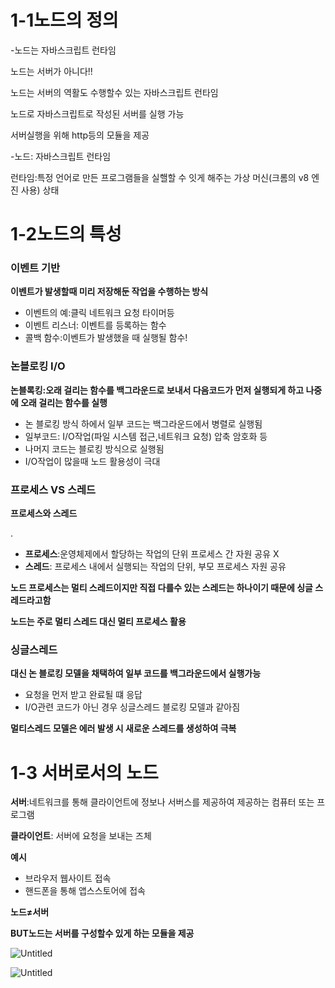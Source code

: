 # 1-1노드의 정의

-노드는 자바스크립트 런타임

 노드는 서버가 아니다!!

노드는 서버의 역활도 수행할수 있는 자바스크립트 런타임  

노드로 자바스크립트로 작성된 서버를 실행 가능

서버실행을 위해 http등의 모듈을 제공

-노드: 자바스크립트 런타임

런타임:특정 언어로 만든 프로그램들을 실핼할 수 잇게 해주는 가상 머신(크롬의 v8 엔진 사용) 상태

# 1-2노드의 특성

### 이벤트 기반

**이벤트가 발생할때 미리 저장해둔 작업을 수행하는 방식**

- 이벤트의 예:클릭 네트워크 요청 타이머등
- 이벤트 리스너: 이벤트를 등록하는 함수
- 콜백 함수:이벤트가 발생했을 때 실행될 함수!

### 논블로킹 I/O

**논블록킹:오래 걸리는 함수를 백그라운드로 보내서 다음코드가 먼저 실행되게 하고 나중에 오래 걸리는 함수를 실행**

- 논 블로킹 방식 하에서 일부 코드는 백그라운드에서 병렬로 실행됨
- 일부코드: I/O작업(파일 시스템 접근,네트워크 요청) 압축 암호화 등
- 나머지 코드는 블로킹 방식으로 실행됨
- I/O작업이 많을때 노드 활용성이 극대

### 프로세스 VS 스레드

**프로세스와 스레드**

.

- **프로세스**:운영체제에서 할당하는 작업의 단위 프로세스 간 자원 공유 X
- **스레드**: 프로세스 내에서 실행되는 작업의 단위, 부모 프로세스 자원 공유

**노드 프로세스는 멀티 스레드이지만 직접 다를수 있는 스레드는 하나이기 때문에 싱글 스레드라고함**

**노드는 주로 멀티 스레드 대신 멀티 프로세스 활용** 

### 싱글스레드

**대신 논 블로킹 모델을 채택하여 일부 코드를 백그라운드에서 실행가능**

- 요청을 먼저 받고 완료될 떄 응답
- I/O관련 코드가 아닌 경우 싱글스레드 블로킹 모델과 같아짐

**멀티스레드 모델은 에러 발생 시 새로운 스레드를 생성하여 극복**

# 1-3 서버로서의 노드

**서버**:네트워크를 통해 클라이언트에 정보나 서버스를 제공하여 제공하는 컴퓨터 또는 프로그램

**클라이언트**: 서버에 요청을 보내는 즈체

**예시**

- 브라우저 웹사이트 접속
- 핸드폰을 통해 앱스스토어에 접속

**노드≠서버**

**BUT노드는 서버를 구성할수 있게 하는 모듈을 제공**

![Untitled](https://s3-us-west-2.amazonaws.com/secure.notion-static.com/743bad29-cc03-4168-856c-047835f14e81/Untitled.png)

![Untitled](https://s3-us-west-2.amazonaws.com/secure.notion-static.com/2ab75fd4-a468-4bab-a55c-68addcb08dea/Untitled.png)
